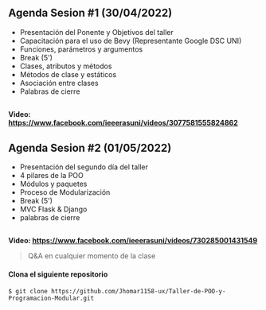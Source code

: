 
## Agenda Sesion #1 (30/04/2022)

- Presentación del Ponente y Objetivos del taller
- Capacitación para el uso de Bevy (Representante Google DSC UNI)
- Funciones, parámetros y argumentos
- Break (5')
- Clases, atributos y métodos
- Métodos de clase y estáticos
- Asociación entre clases
- Palabras de cierre
##
**Video: https://www.facebook.com/ieeerasuni/videos/3077581555824862**

## Agenda Sesion #2 (01/05/2022)

- Presentación del segundo día del taller
- 4 pilares de la POO
- Módulos y paquetes
- Proceso de Modularización
- Break (5')
- MVC Flask & Django
- palabras de cierre
##
**Video: https://www.facebook.com/ieeerasuni/videos/730285001431549**

> Q&A en cualquier momento de la clase

#### Clona el siguiente repositorio

`$ git clone https://github.com/Jhomar1158-ux/Taller-de-POO-y-Programacion-Modular.git`
